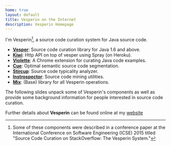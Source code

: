 ```yaml
---
home: true
layout: default
title: Vesperin on the Internet
description: Vesperin Homepage
---
```


I'm Vesperin[^1], a source code curation system for Java source code. 

- [**Vesper**](https://github.com/vesperin/vesper): Source code curation library for Java 1.6 and above.
- [**Kiwi**](https://github.com/vesperin/kiwi): Http API on top of vesper using Spray (on Heroku).
- [**Violette**](https://github.com/vesperin/violette): A Chrome extension for curating Java code examples.
- [**Cue**](https://github.com/vesperin/cue): Optimal semantic source code segmentation.
- [**Stircup**](https://github.com/vesperin/stircup): Source code typicality analyzer.
- [**Instrospector**](https://github.com/vesperin/introspector): Source code mining utilities.
- [**Mix**](https://github.com/vesperin/mix): (Base) library for all Vesperin operations.

The following slides unpack some of Vesperin's components as well as provide some background information for people interested in source code curation.

<script async class="speakerdeck-embed" data-id="7a132e4a22cc484aa38acf6b9f227020" data-ratio="1.33333333333333" src="//speakerdeck.com/assets/embed.js"></script>

Further details about **Vesperin** can be found online at my [website](http://huascarsanchez.com/posts/thesiswork/tools/)

[^1]: Some of these components were described in a conference paper at the International Conference on Software Engineering (ICSE) 2015 titled "Source Code Curation on StackOverflow: The Vesperin System."